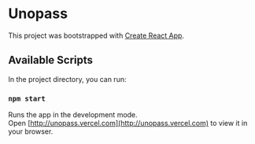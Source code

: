 # Unopass

This project was bootstrapped with [Create React App](https://github.com/facebook/create-react-app).

## Available Scripts

In the project directory, you can run:

### `npm start`

Runs the app in the development mode.\
Open [http://unopass.vercel.com](http://unopass.vercel.com) to view it in your browser.

